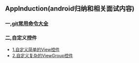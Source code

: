 ## AppInduction(android归纳和相关面试内容)
### 一,[git常用命令大全](https://github.com/ReberKottlin/AppInduction/blob/master/documents/gitCommand.md "git常用命令大全")
### 二,自定义控件
*  [1.自定义简单的View控件](https://github.com/ReberKottlin/AppInduction/blob/master/Widget/widgetSimpleDocuments.md "1.自定义简单的View控件")
*  [2.自定义复杂的ViewGroup控件](https://github.com/ReberKottlin/AppInduction/blob/master/Widget/widgetSimpleDocuments.md "2.自定义复杂的ViewGroup控件")

